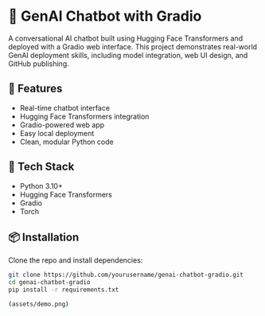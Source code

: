 # 🤖 GenAI Chatbot with Gradio

A conversational AI chatbot built using Hugging Face Transformers and deployed with a Gradio web interface. This project demonstrates real-world GenAI deployment skills, including model integration, web UI design, and GitHub publishing.

## 🚀 Features
- Real-time chatbot interface
- Hugging Face Transformers integration
- Gradio-powered web app
- Easy local deployment
- Clean, modular Python code

## 🧠 Tech Stack
- Python 3.10+
- Hugging Face Transformers
- Gradio
- Torch

## 📦 Installation

Clone the repo and install dependencies:

```bash
git clone https://github.com/yourusername/genai-chatbot-gradio.git
cd genai-chatbot-gradio
pip install -r requirements.txt

(assets/demo.png)
